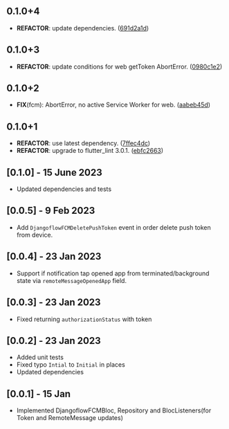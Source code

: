 ## 0.1.0+4

 - **REFACTOR**: update dependencies. ([691d2a1d](https://github.com/djangoflow/flutter-djangoflow/commit/691d2a1d8c087e33194b986ed77d33af92d19d0d))

## 0.1.0+3

 - **REFACTOR**: update conditions for web getToken AbortError. ([0980c1e2](https://github.com/djangoflow/flutter-djangoflow/commit/0980c1e281b86504754a24832b76a7b617e939dd))

## 0.1.0+2

 - **FIX**(fcm): AbortError, no active Service Worker for web. ([aabeb45d](https://github.com/djangoflow/flutter-djangoflow/commit/aabeb45d13b20d04ffea5321fdcd7f6c03176821))

## 0.1.0+1

 - **REFACTOR**: use latest dependency. ([7ffec4dc](https://github.com/djangoflow/flutter-djangoflow/commit/7ffec4dcd4b52bebde4fa37706649556ae7d6394))
 - **REFACTOR**: upgrade to flutter_lint 3.0.1. ([ebfc2663](https://github.com/djangoflow/flutter-djangoflow/commit/ebfc266338959dece73dd2b2198277ef0d225bb2))

## [0.1.0] - 15 June 2023

- Updated dependencies and tests

## [0.0.5] - 9 Feb 2023

- Add `DjangoflowFCMDeletePushToken` event in order delete push token from device.

## [0.0.4] - 23 Jan 2023

- Support if notification tap opened app from terminated/background state via `remoteMessageOpenedApp` field.

## [0.0.3] - 23 Jan 2023

- Fixed returning `authorizationStatus` with token

## [0.0.2] - 23 Jan 2023

- Added unit tests
- Fixed typo `Intial` to `Initial` in places
- Updated dependencies

## [0.0.1] - 15 Jan

- Implemented DjangoflowFCMBloc, Repository and BlocListeners(for Token and RemoteMessage updates)
